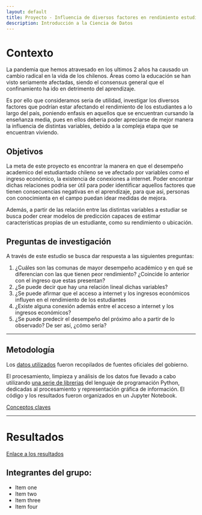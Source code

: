 ```yaml
---
layout: default
title: Proyecto - Influencia de diversos factores en rendimiento estudiantil
description: Introducción a la Ciencia de Datos
---
```


# Contexto

La pandemia que hemos atravesado en los ultimos 2 años ha causado un cambio radical en la vida de los chilenos. Áreas como la educación se han visto seriamente afectadas, siendo el consensus general que el confinamiento ha ido en detrimento del aprendizaje. 

Es por ello que consideramos seria de utilidad, investigar los diversos factores que podrían estar afectando el rendimiento de los estudiantes a lo largo del país, poniendo enfasis en aquellos que se encuentran cursando la enseñanza media, pues en ellos deberia poder apreciarse de mejor manera la influencia de distintas variables, debido a la compleja etapa que se encuentran viviendo.

## Objetivos

La meta de este proyecto es encontrar la manera en que el desempeño academico del estudiantado chileno se ve afectado por variables como el ingreso económico, la existencia de conexiones a internet. Poder encontrar dichas relaciones podria ser útil para poder identificar aquellos factores que tienen consecuencias negativas en el aprendizaje, para que asi, personas con conocimienta en el campo puedan idear medidas de mejora. 

Además, a partir de las relación entre las distintas variables a estudiar se busca poder crear modelos de predicción capaces de estimar caracteristicas propias de un estudiante, como su rendimiento o ubicación.

## Preguntas de investigación

A través de este estudio se busca dar respuesta a las siguientes preguntas:

1.  ¿Cuáles son las comunas de mayor desempeño académico y en qué se diferencian con las que tienen peor rendimiento? ¿Coincide lo anterior con el ingreso que estas presentan?
1.  ¿Se puede decir que hay una relación lineal dichas variables?
1.  ¿Se puede afirmar que el acceso a internet y los ingresos económicos influyen en el rendimiento de los estudiantes
1.  ¿Existe alguna conexión además entre el acceso a internet y los ingresos económicos?
1.  ¿Se puede predecir el desempeño del próximo año a partir de lo observado? De ser así, ¿cómo sería?

* * *

## Metodología

Los [datos utilizados](content/pages/datos_utilizados.md) fueron recopilados de fuentes oficiales del gobierno.

El procesamiento, limpieza y análisis de los datos fue llevado a cabo utilizando [una serie de librerias](content/pages/librerias.md) del lenguaje de programación Python, dedicadas al procesamiento y representación gráfica de información. El código y los resultados fueron organizados en un Jupyter Notebook.

[Conceptos claves](content/pages/conceptos_clave.md)

* * *

# Resultados

[Enlace a los resultados](content/pages/resultados.md)

## Integrantes del grupo:
*  Item one
*  Item two
*  Item three
*  Item four

